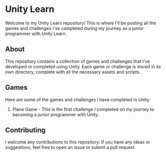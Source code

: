 # Unity Learn

Welcome to my Unity Learn repository! This is where I'll be posting all the games and challenges I've completed during my journey as a junior programmer with Unity Learn.

## About

This repository contains a collection of games and challenges that I've developed or completed using Unity. Each game or challenge is stored in its own directory, complete with all the necessary assets and scripts.

## Games

Here are some of the games and challenges I have completed in Unity:

1. Plane Game - This is the first challenge I completed on my journey to becoming a junior programmer with Unity.

## Contributing

I welcome any contributions to this repository. If you have any ideas or suggestions, feel free to open an issue or submit a pull request.

